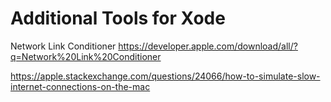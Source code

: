 # Additional Tools for Xode

Network Link Conditioner
https://developer.apple.com/download/all/?q=Network%20Link%20Conditioner

https://apple.stackexchange.com/questions/24066/how-to-simulate-slow-internet-connections-on-the-mac